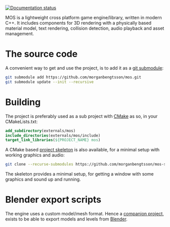 [![Documentation status](https://readthedocs.org/projects/mos/badge/?version=latest)](http://mos.readthedocs.io/en/latest/)

MOS is a lightweight cross platform game engine/library, written in modern C++. It includes components for 3D rendering
with a physically based material model, text rendering, collision detection, audio playback and asset management.

# The source code

A convenient way to get and use the project, is to add it as a [git submodule](https://git-scm.com/docs/git-submodule):

```bash
git submodule add https://github.com/morganbengtsson/mos.git
git submodule update --init --recursive
```
# Building

The project is preferably used as a sub project with [CMake](https://cmake.org) as so, in your CMakeLists.txt:

```CMake
add_subdirectory(externals/mos)
include_directories(externals/mos/include)
target_link_libraries(${PROJECT_NAME} mos)
```

A CMake based [project skeleton](https://github.com/morganbengtsson/mos-skeleton) is also available, for a minimal setup with working graphics and audio:

```bash
git clone --recurse-submodules https://github.com/morganbengtsson/mos-skeleton
```
The skeleton provides a minimal setup, for getting a window with some graphics and sound up and running.

# Blender export scripts

The engine uses a custom model/mesh format. Hence a [companion project](https://github.com/morganbengtsson/mos-blender-export),
exists to be able to export models and levels from [Blender](http://blender.org).
